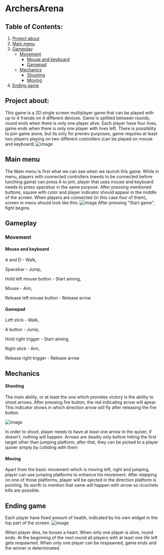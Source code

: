 # ArchersArena

## Table of Contents:
1. [Project about](#project-about)
2. [Main menu](#main-menu)
3. [Gameplay](#gameplay)
    - [Movement](#movement)
        - [Mouse and keyboard](#mouse-and-keyboard)
        - [Gamepad](#gamepad)
    - [Mechanics](#mechanics)
        - [Shooting](#shooting)
        - [Moving](#moving)
4. [Ending game](#ending-game)
## Project about:
This game is a 2D single screen multiplayer game that can be played with up to 4 friends on 4 different devices.
Game is splitted between rounds, round ends when there is only one player alive. Each player have four lives, game ends when there is only one player with lives left.
There is possibility to join game alone, but its only for previev purposes, game requires at least two players playing on two different controllers (can be played on mouse and keyboard)
![image](https://user-images.githubusercontent.com/56792313/236643562-6fc5ee2a-914e-4ddb-9e6e-2e558044f7e0.png)


## Main menu

The Main menu is first what we can see when we launch this game. While in menu, players with connected controllers (needs to be connected before lunching game)
can press A to join, player that uses mouse and keyboard needs to press spacebar in the same purpose.
After pressing mentioned buttons, square with color and player indicator should appear in the middle of the screen.
When players are connected (in this case four of them), screen in menu should look like this:
![image](https://user-images.githubusercontent.com/56792313/236643814-dfd3c446-a11e-4590-957e-0f092149ef32.png)
After pressing "Start game", fight begins.

## Gameplay
### Movement
#### Mouse and keyboard
A and D - Walk,

Spacebar - Jump,

Hold left mouse button - Start aiming,

Mouse - Aim,

Release left mouse button - Release arrow


#### Gamepad
Left stick - Walk,

A button - Jump, 

Hold right trigger - Start aiming,

Right stick - Aim,

Release right trigger - Release arrow

## Mechanics
#### Shooting
The main ability, or at least the one which provides victory is the ability to shoot arrows. After pressing fire button, the red indicating arrow will apear. This indicator shows in which direction arrow will fly after releasing the fire button.

![image](https://user-images.githubusercontent.com/56792313/236648178-dbe1c0b4-e636-44d1-b798-c438d43b764d.png)

In order to shoot, player needs to have at least one arrow in the quiver, if doesn't, nothing will happen. Arrows are deadly only before hitting the first target other than jumping platform, after that, they can be picked to a player quiver simply by colliding with them

#### Moving 
Apart from the basic movement which is moving left, right and jumping, player can use jumping platforms to enhance his movement. After stepping on one of those platforms, player will be ejected in the direction platform is pointing. Its worth to mention that same will happen with arrow so ricochets kills are possible.

## Ending game
Each player have fixed amount of health, indicated by his own widget in the top part of the screen.
![image](https://user-images.githubusercontent.com/56792313/236648417-812d28fe-8b14-496a-afdd-b20372267abd.png)

When player dies, he looses a heart. When only one player is alive, round ends. At the beginning of the next round all players with at least one life left gets respawned. When only one player can be respawned, game ends and the winner is determinated.
